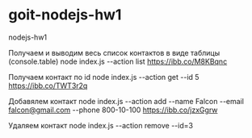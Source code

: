 # goit-nodejs-hw1

nodejs-hw1

Получаем и выводим весь список контактов в виде таблицы (console.table)
node index.js --action list https://ibb.co/M8KBqnc

Получаем контакт по id
node index.js --action get --id 5 https://ibb.co/TWT3r2q

Добавялем контакт
node index.js --action add --name Falcon --email falcon@gmail.com --phone 800-10-100 https://ibb.co/jzxGgrw

Удаляем контакт
node index.js --action remove --id=3

